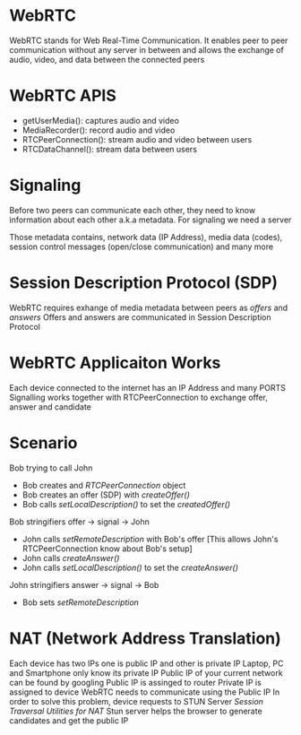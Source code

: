 # WebRTC
WebRTC stands for Web Real-Time Communication. It enables peer to peer communication
without any server in between and allows the exchange of audio, video, and data between the
connected peers

# WebRTC APIS
* getUserMedia(): captures audio and video
* MediaRecorder(): record audio and video
* RTCPeerConnection(): stream audio and video between users
* RTCDataChannel(): stream data between users

# Signaling
Before two peers can communicate each other, they need to know information about each other
a.k.a metadata. For signaling we need a server

Those metadata contains, network data (IP Address), media data (codes),
session control messages (open/close communication) and many more

# Session Description Protocol (SDP)
WebRTC requires exhange of media metadata between peers as *offers* and *answers*
Offers and answers are communicated in Session Description Protocol

# WebRTC Applicaiton Works
Each device connected to the internet has an IP Address and many PORTS
Signalling works together with RTCPeerConnection to exchange offer, answer and candidate

# Scenario
Bob trying to call John

* Bob creates and *RTCPeerConnection* object
* Bob creates an offer (SDP) with *createOffer()*
* Bob calls *setLocalDescription()* to set the *createdOffer()*

Bob stringifiers offer -> signal -> John

* John calls *setRemoteDescription* with Bob's offer [This allows John's RTCPeerConnection know about Bob's setup]
* John calls *createAnswer()*
* John calls *setLocalDescription()* to set the *createAnswer()*

John stringifiers answer -> signal -> Bob

* Bob sets *setRemoteDescription*


# NAT (Network Address Translation)
Each device has two IPs one is public IP and other is private IP
Laptop, PC and Smartphone only know its private IP
Public IP of your current network can be found by googling
Public IP is assinged to router
Private IP is assigned to device
WebRTC needs to communicate using the Public IP
In order to solve this problem, device requests to STUN Server *Session Traversal Utilities for NAT*
Stun server helps the browser to generate candidates and get the public IP

